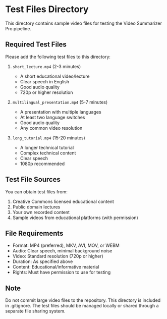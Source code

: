 # Test Files Directory

This directory contains sample video files for testing the Video Summarizer Pro pipeline.

## Required Test Files

Please add the following test files to this directory:

1. `short_lecture.mp4` (2-3 minutes)
   - A short educational video/lecture
   - Clear speech in English
   - Good audio quality
   - 720p or higher resolution

2. `multilingual_presentation.mp4` (5-7 minutes)
   - A presentation with multiple languages
   - At least two language switches
   - Good audio quality
   - Any common video resolution

3. `long_tutorial.mp4` (15-20 minutes)
   - A longer technical tutorial
   - Complex technical content
   - Clear speech
   - 1080p recommended

## Test File Sources

You can obtain test files from:
1. Creative Commons licensed educational content
2. Public domain lectures
3. Your own recorded content
4. Sample videos from educational platforms (with permission)

## File Requirements

- Format: MP4 (preferred), MKV, AVI, MOV, or WEBM
- Audio: Clear speech, minimal background noise
- Video: Standard resolution (720p or higher)
- Duration: As specified above
- Content: Educational/informative material
- Rights: Must have permission to use for testing

## Note

Do not commit large video files to the repository. This directory is included in .gitignore.
The test files should be managed locally or shared through a separate file sharing system.
